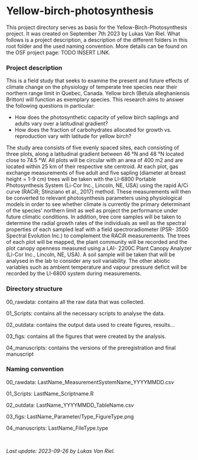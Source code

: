# Yellow-birch-photosynthesis

This project directory serves as basis for the Yellow-Birch-Photosynthesis project. It was created on September 7th 2023 by Lukas Van Riel. What follows is a project description, a description of the different folders in this root folder and the used naming convention. More details can be found on the OSF project page: TODO INSERT LINK.

### Project description

This is a field study that seeks to examine the present and future effects of climate change on the physiology of temperate tree species near their northern range limit in Quebec, Canada. Yellow birch (Betula alleghaniensis Britton) will function as exemplary species. This research aims to answer the following questions in particular:

-   How does the photosynthetic capacity of yellow birch saplings and adults vary over a latitudinal gradient?
-   How does the fraction of carbohydrates allocated for growth vs. reproduction vary with latitude for yellow birch?

The study area consists of five evenly spaced sites, each consisting of three plots, along a latitudinal gradient between 46 °N and 48 °N located close to 74.5 °W. All plots will be circular with an area of 400 m2 and are located within 25 km of their respective site centroid. At each plot, gas exchange measurements of five adult and five sapling (diameter at breast height = 1-9 cm) trees will be taken with the LI-6800 Portable Photosynthesis System (Li-Cor Inc., Lincoln, NE, USA) using the rapid A/Ci curve (RACiR; Stinziano et al., 2017) method. These measurements will then be converted to relevant photosynthesis parameters using physiological models in order to see whether climate is currently the primary determinant of the species' northern limit as well as project the performance under future climatic conditions. In addition, tree core samples will be taken to determine the radial growth rates of the individuals as well as the spectral properties of each sampled leaf with a field spectroradiometer (PSR- 3500 Spectral Evolution Inc.) to complement the RACiR measurements. The trees of each plot will be mapped, the plant community will be recorded and the plot canopy openness measured using a LAI- 2200C Plant Canopy Analyzer (Li-Cor Inc., Lincoln, NE, USA). A soil sample will be taken that will be analysed in the lab to consider any soil variability. The other abiotic variables such as ambient temperature and vapour pressure deficit will be recorded by the LI-6800 system during measurements.

### Directory structure

00_rawdata: contains all the raw data that was collected. 

01_Scripts: contains all the necessary scripts to analyse the data.

02_outdata: contains the output data used to create figures, results...

03_figs: contains all the figures that were created by the analysis.

04_manuscripts: contains the versions of the preregistration and final manuscript

### Naming convention

00_rawdata: LastName_MeasurementSystemName_YYYYMMDD.csv

01_Scripts: LastName_Scriptname.R

02_outdata: LastName_YYYYMMDD_TableName.csv

03_figs: LastName_Parameter/Type_FigureType.png

04_manuscripts: LastName_FileType.type


<br>


*Last update: 2023-09-26 by Lukas Van Riel.*
